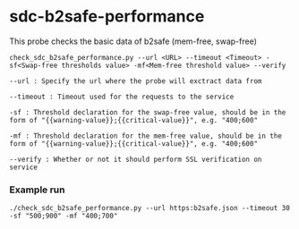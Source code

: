 
# sdc-b2safe-performance

This probe checks the basic data of b2safe (mem-free, swap-free)


`check_sdc_b2safe_performance.py --url <URL> --timeout <Timeout> -sf<Swap-free thresholds value> -mf<Mem-free threshold value> --verify`

`--url : Specify the url where the probe will exctract data from`

`--timeout : Timeout used for the requests to the service`

`-sf : Threshold declaration for the swap-free value, should be in the form of "{{warning-value}};{{critical-value}}", e.g. "400;600"`

`-mf : Threshold declaration for the mem-free value, should be in the form of "{{warning-value}};{{critical-value}}", e.g. "400;600"`

`--verify : Whether or not it should perform SSL verification on service`

### Example run

`./check_sdc_b2safe_performance.py --url https:b2safe.json --timeout 30 -sf "500;900" -mf "400;700"`